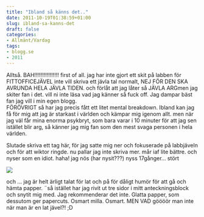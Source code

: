 ```yaml
---
title: "Ibland så känns det.."
date: 2011-10-19T01:38:59+01:00
slug: ibland-sa-kanns-det
draft: false
categories:
- Allmänt/Vardag
tags:
- blogg.se
- 2011
---
```

Alltså. BAH!!!!!!!!!!!!!!!! first of all. jag har inte gjort ett skit på labben för FITTOFFICEJÄVEL inte vill skriva ett jävla tal normalt, NEJ FÖR DEN SKA AVRUNDA HELA JÄVLA TIDEN. och förlåt att jag låter så JÄVLA ARGmen jag skiter fan i det. vill ni inte läsa vad jag känner så fuck off. Jag dampar bäst fan jag vill i min egen blogg.  
FÖRÖVRIGT så har jag precis fått ett litet mental breakdown. Ibland kan jag få för mig att jag är starkast i världen och kämpar mig igenom allt. men när jag väl får mina enorma psykbryt, som bara varar i 10 minuter för att jag sen istället blir arg, så känner jag mig fan som den mest svaga personen i hela världen.  
  
Slutade skriva ett tag här, för jag satte mig ner och fokuserade på labbjäveln och för att wiktor ringde. nu pallar jag inte skriva mer. mår iaf lite bättre. och nyser som en idiot. haha! jag nös (har nysit???) nyss 17gånger... stört  
  
![](/assets/images/blogg.se/-demotivational-posters-1318640394_171154387.jpg)  
  
  
och ... jag är helt ärligt talat för lat och på för dåligt humör för att gå och hämta papper. ¨så istället har jag rivit ut tre sidor i mitt anteckningsblock och snytit mig med. Jag rekommenderar det inte. Glatta papper, som dessutom ger papercuts. Osmart milla. Osmart. MEN VAD göööör man inte när man är en lat jävel?! ;D
